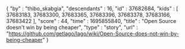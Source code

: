 {
  "by" : "thibo_skabgia",
  "descendants" : 16,
  "id" : 37682684,
  "kids" : [ 37683183, 37683300, 37683365, 37683396, 37683378, 37683166, 37683422 ],
  "score" : 44,
  "time" : 1695855840,
  "title" : "Open Source doesn't win by being cheaper",
  "type" : "story",
  "url" : "https://github.com/getlago/lago/wiki/Open-Source-does-not-win-by-being-cheaper"
}
